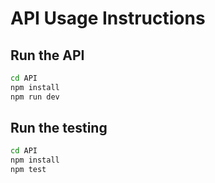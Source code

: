 # API Usage Instructions

## Run the API
```bash
cd API
npm install
npm run dev
```
## Run the testing
```bash
cd API
npm install
npm test
```
